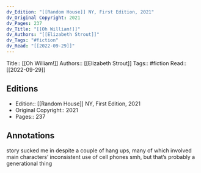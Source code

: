 ```yaml
---
dv_Edition: "[[Random House]] NY, First Edition, 2021"
dv_Original Copyright: 2021
dv_Pages: 237
dv_Title: "[[Oh William!]]"
dv_Authors: "[[Elizabeth Strout]]"
dv_Tags: "#fiction"
dv_Read: "[[2022-09-29]]"
---
```

Title:: [[Oh William!]]
Authors:: [[Elizabeth Strout]]
Tags:: #fiction 
Read:: [[2022-09-29]]

## Editions
- Edition:: [[Random House]] NY, First Edition, 2021
- Original Copyright:: 2021
- Pages:: 237

## Annotations

story sucked me in despite a couple of hang ups, many of which involved main characters’ inconsistent use of cell phones smh, but that’s probably a generational thing